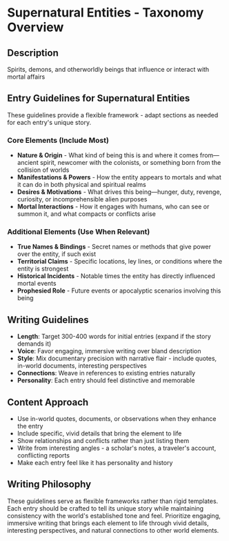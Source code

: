 # Supernatural Entities - Taxonomy Overview

## Description
Spirits, demons, and otherworldly beings that influence or interact with mortal affairs

## Entry Guidelines for Supernatural Entities
These guidelines provide a flexible framework - adapt sections as needed for each entry's unique story.

### Core Elements (Include Most)
- **Nature & Origin** - What kind of being this is and where it comes from—ancient spirit, newcomer with the colonists, or something born from the collision of worlds
- **Manifestations & Powers** - How the entity appears to mortals and what it can do in both physical and spiritual realms
- **Desires & Motivations** - What drives this being—hunger, duty, revenge, curiosity, or incomprehensible alien purposes
- **Mortal Interactions** - How it engages with humans, who can see or summon it, and what compacts or conflicts arise

### Additional Elements (Use When Relevant)
- **True Names & Bindings** - Secret names or methods that give power over the entity, if such exist
- **Territorial Claims** - Specific locations, ley lines, or conditions where the entity is strongest
- **Historical Incidents** - Notable times the entity has directly influenced mortal events
- **Prophesied Role** - Future events or apocalyptic scenarios involving this being

## Writing Guidelines
- **Length**: Target 300-400 words for initial entries (expand if the story demands it)
- **Voice**: Favor engaging, immersive writing over bland description
- **Style**: Mix documentary precision with narrative flair - include quotes, in-world documents, interesting perspectives
- **Connections**: Weave in references to existing entries naturally
- **Personality**: Each entry should feel distinctive and memorable

## Content Approach
- Use in-world quotes, documents, or observations when they enhance the entry
- Include specific, vivid details that bring the element to life
- Show relationships and conflicts rather than just listing them
- Write from interesting angles - a scholar's notes, a traveler's account, conflicting reports
- Make each entry feel like it has personality and history

## Writing Philosophy
These guidelines serve as flexible frameworks rather than rigid templates. Each entry should be crafted to tell its unique story while maintaining consistency with the world's established tone and feel. Prioritize engaging, immersive writing that brings each element to life through vivid details, interesting perspectives, and natural connections to other world elements.
